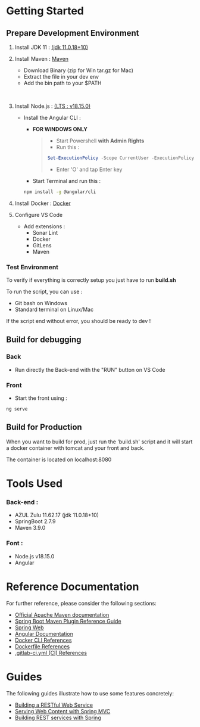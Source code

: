 # Getting Started

## Prepare Development Environment

1. Install JDK 11 : [(jdk 11.0.18+10)](https://www.azul.com/downloads/?version=java-11-lts&os=windows&package=jdk#zulu)

2. Install Maven : [Maven](https://maven.apache.org/download.cgi)
    - Download Binary (zip for Win tar.gz for Mac)
    - Extract the file in your dev env
    - Add the bin path to your $PATH

<br>

3. Install Node.js : [(LTS : v18.15.0)](https://nodejs.org/download/release/latest-v18.x/)

    - Install the Angular CLI :

        - **FOR WINDOWS ONLY**
            >- Start Powershell **with Admin Rights**
            >- Run this : 
            >```powershell
            > Set-ExecutionPolicy -Scope CurrentUser -ExecutionPolicy RemoteSigned
            >```
            >- Enter 'O' and tap Enter key


        - Start Terminal and run this :

        ```sh
        npm install -g @angular/cli
        ```

4. Install Docker : [Docker](https://www.docker.com)

5. Configure VS Code
    - Add extensions :
        - Sonar Lint
        - Docker
        - GitLens
        - Maven

### **Test Environment**
To verify if everything is correctly setup you just have to run **build.sh**

To run the script, you can use :
- Git bash on Windows
- Standard terminal on Linux/Mac

If the script end without error, you should be ready to dev !

## Build for debugging
### Back
- Run directly the Back-end with the "RUN" button on VS Code
### Front
- Start the front using :
```
ng serve
```

## Build for Production
When you want to build for prod, just run the 'build.sh' script and it will start a docker container with tomcat and your front and back.

The container is located on localhost:8080

# Tools Used
### Back-end :
- AZUL Zulu 11.62.17 (jdk 11.0.18+10)
- SpringBoot 2.7.9
- Maven 3.9.0

### Font :
- Node.js v18.15.0
- Angular

# Reference Documentation
For further reference, please consider the following sections:

* [Official Apache Maven documentation](https://maven.apache.org/guides/index.html)
* [Spring Boot Maven Plugin Reference Guide](https://docs.spring.io/spring-boot/docs/3.0.4/maven-plugin/reference/html/)
* [Spring Web](https://docs.spring.io/spring-boot/docs/3.0.4/reference/htmlsingle/#web)
* [Angular Documentation](https://angular.io/start)
* [Docker CLI References](https://docs.docker.com/engine/reference/run/)
* [Dockerfile References](https://docs.docker.com/engine/reference/builder/)
* [.gitlab-ci.yml (CI) References](https://docs.gitlab.com/ee/ci/yaml/)

# Guides
The following guides illustrate how to use some features concretely:

* [Building a RESTful Web Service](https://spring.io/guides/gs/rest-service/)
* [Serving Web Content with Spring MVC](https://spring.io/guides/gs/serving-web-content/)
* [Building REST services with Spring](https://spring.io/guides/tutorials/rest/)